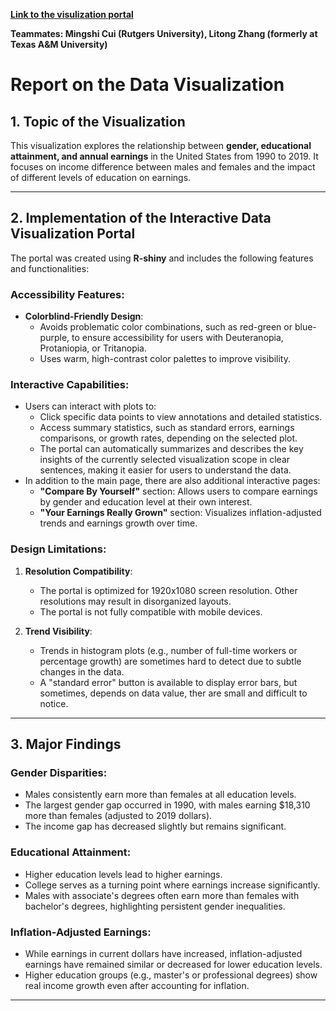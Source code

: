 **[Link to the visulization portal](https://best-data-visualization.shinyapps.io/niss_visualization/)**

**Teammates: Mingshi Cui (Rutgers University), Litong Zhang (formerly at Texas A&M University)**

# Report on the Data Visualization

## 1. Topic of the Visualization
This visualization explores the relationship between **gender, educational attainment, and annual earnings** in the United States from 1990 to 2019. It focuses on income difference between males and females and the impact of different levels of education on earnings.

---

## 2. Implementation of the Interactive Data Visualization Portal
The portal was created using **R-shiny** and includes the following features and functionalities:

### Accessibility Features:
- **Colorblind-Friendly Design**:
  - Avoids problematic color combinations, such as red-green or blue-purple, to ensure accessibility for users with Deuteranopia, Protaniopia, or Tritanopia.
  - Uses warm, high-contrast color palettes to improve visibility.

### Interactive Capabilities:
- Users can interact with plots to:
  - Click specific data points to view annotations and detailed statistics.
  - Access summary statistics, such as standard errors, earnings comparisons, or growth rates, depending on the selected plot.
  - The portal can automatically summarizes and describes the key insights of the currently selected visualization scope in clear sentences, making it easier for users to understand the data.
- In addition to the main page, there are also additional interactive pages:
  - **"Compare By Yourself"** section: Allows users to compare earnings by gender and education level at their own interest.
  - **"Your Earnings Really Grown"** section: Visualizes inflation-adjusted trends and earnings growth over time.

### Design Limitations:
1. **Resolution Compatibility**:
   - The portal is optimized for 1920x1080 screen resolution. Other resolutions may result in disorganized layouts.
   - The portal is not fully compatible with mobile devices.

2. **Trend Visibility**:
   - Trends in histogram plots (e.g., number of full-time workers or percentage growth) are sometimes hard to detect due to subtle changes in the data.
   - A "standard error" button is available to display error bars, but sometimes, depends on data value, ther are small and difficult to notice.

---

## 3. Major Findings
### Gender Disparities:
- Males consistently earn more than females at all education levels.
- The largest gender gap occurred in 1990, with males earning $18,310 more than females (adjusted to 2019 dollars).
- The income gap has decreased slightly but remains significant.

### Educational Attainment:
- Higher education levels lead to higher earnings.
- College serves as a turning point where earnings increase significantly.
- Males with associate's degrees often earn more than females with bachelor's degrees, highlighting persistent gender inequalities.

### Inflation-Adjusted Earnings:
- While earnings in current dollars have increased, inflation-adjusted earnings have remained similar or decreased for lower education levels.
- Higher education groups (e.g., master's or professional degrees) show real income growth even after accounting for inflation.

---
